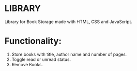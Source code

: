 # LIBRARY
 Library for Book Storage made with HTML, CSS and JavaScript.

# Functionality:
1. Store books with title, author name and number of pages.
2. Toggle read or unread status.
3. Remove Books.

